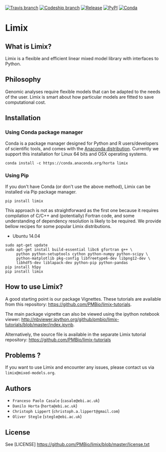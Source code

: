 [![Travis branch](https://img.shields.io/travis/PMBio/limix/master.svg?style=flat-square&label=build%20(osx))](https://travis-ci.org/PMBio/limix) [![Codeship branch](https://img.shields.io/codeship/f2481f10-de6f-0133-67ee-4612197ec823/master.svg?style=flat-square&label=build%20(linux))](https://codeship.com/projects/144764) [![Release](https://img.shields.io/github/release/PMBio/limix.svg?style=flat-square&label=release%20(github))](https://github.com/PMBio/limix/releases/latest) [![PyPI](https://img.shields.io/pypi/v/limix.svg?style=flat-square&label=release%20(pypi))](https://pypi.python.org/pypi/limix/) [![Conda](https://anaconda.org/horta/limix/badges/version.svg)](https://anaconda.org/horta/limix)

Limix
=====

## What is Limix?

Limix is a flexible and efficient linear mixed model library with interfaces
to Python.

## Philosophy

Genomic analyses require flexible models that can be adapted to the needs of
the user. Limix is smart about how particular models are fitted to save
computational cost.

## Installation

### Using Conda package manager

Conda is a package manager designed for Python and R users/developers of
scientific tools, and comes with the [Anaconda distribution](https://www.continuum.io/downloads).
Currently we support this installation for Linux 64 bits and OSX operating
systems.

```
conda install -c https://conda.anaconda.org/horta limix
```

### Using Pip

If you don't have Conda (or don't use the above method), Limix can be installed
via Pip package manager.
```
pip install limix
```
This approach is not as straightforward as the first one because it requires
compilation of C/C++ and (potentially) Fortran code, and some understanding
of dependency resolution is likely to be required. We provide bellow recipes
for some popular Limix distributions.

- Ubuntu 14.04

```
sudo apt-get update
sudo apt-get install build-essential libc6 gfortran g++ \
     python python-setuptools cython python-numpy python-scipy \
     python-matplotlib pkg-config libfreetype6-dev libpng12-dev \
     libhdf5-dev liblapack-dev python-pip python-pandas
pip install h5py
pip install limix
```

## How to use Limix?

A good starting point is our package Vignettes. These tutorials are available from this repository: https://github.com/PMBio/limix-tutorials.

The main package vignette can also be viewed using the ipython notebook viewer:
http://nbviewer.ipython.org/github/pmbio/limix-tutorials/blob/master/index.ipynb.

Alternatively, the source file is available in the separate Limix tutorial repository:
https://github.com/PMBio/limix-tutorials

## Problems ?

If you want to use Limix and encounter any issues, please contact us via `limix@mixed-models.org`.

## Authors

- `Franceso Paolo Casale` (`casale@ebi.ac.uk`)
- `Danilo Horta` (`horta@ebi.ac.uk`)
- `Christoph Lippert` (`christoph.a.lippert@gmail.com`)
- `Oliver Stegle` (`stegle@ebi.ac.uk`)

## License
See [LICENSE] https://github.com/PMBio/limix/blob/master/license.txt
